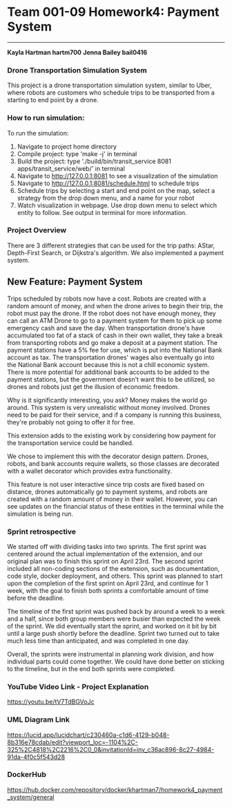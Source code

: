 # Team 001-09 Homework4: Payment System
---
**Kayla Hartman hartm700**
**Jenna Bailey bail0416**

### Drone Transportation Simulation System

This project is a drone transportation simulation system, similar to Uber, where robots are
customers who schedule trips to be transported from a starting to end point by a drone. 


### How to run simulation:

To run the simulation:
1. Navigate to project home directory
2. Compile project: type 'make -j' in terminal
3. Build the project: type './build/bin/transit_service 8081 apps/transit_service/web/' in terminal
4. Navigate to http://127.0.0.1:8081 to see a visualization of the simulation
5. Navigate to http://127.0.0.1:8081/schedule.html to schedule trips
6. Schedule trips by selecting a start and end point on the map, select a strategy from the drop down menu, and a name for your robot
7. Watch visualization in webpage. Use drop down menu to select which entity to follow. See output in terminal for more information.


### Project Overview

There are 3 different strategies that can be used for the trip paths: AStar, Depth-First Search, or Dijkstra's algorithm. We also implemented a payment system.

## New Feature: Payment System

Trips scheduled by robots now have a cost. Robots are created with a random amount of money, and when the drone arives to begin their trip, the robot must pay the drone. If the robot does not have enough money, they can call an ATM Drone to go to a payment system for them to pick up some emergency cash and save the day. When transportation drone's have accumulated too fat of a stack of cash in their own wallet, they take a break from transporting robots and go make a deposit at a payment station. The payment stations have a 5% fee for use, which is put into the National Bank account as tax. The transportation drones' wages also eventually go into the National Bank account because this is not a chill economic system. There is more potential for additional bank accounts to be added to the payment stations, but the government doesn't want this to be utilized, so drones and robots just get the illusion of economic freedom.

Why is it significantly interesting, you ask? Money makes the world go around. This system is very unrealistic without money involved. Drones need to be paid for their service, and if a company is running this business, they're probably not going to offer it for free.

This extension adds to the existing work by considering how payment for the transportation service could be handled.

We chose to implement this with the decorator design pattern. Drones, robots, and bank accounts require wallets, so those classes are decorated with a wallet decorator which provides extra functionality.

This feature is not user interactive since trip costs are fixed based on distance, drones automatically go to payment systems, and robots are created with a random amount of money in their wallet. However, you can see updates on the financial status of these entities in the terminal while the simulation is being run.


### Sprint retrospective
We started off with dividing tasks into two sprints. The first sprint was centered around the actual implementation of the extension, and our original plan was to finish this sprint on April 23rd. The second sprint included all non-coding sections of the extension, such as documentation, code style, docker deployment, and others. This sprint was planned to start upon the completion of the first sprint on April 23rd, and continue for 1 week, with the goal to finish both sprints a comfortable amount of time before the deadline.

The timeline of the first sprint was pushed back by around a week to a week and a half, since both group members were busier than expected the week of the sprint. We did eventually start the sprint, and worked on it bit by bit until a large push shortly before the deadline. Sprint two turned out to take much less time than anticipated, and was completed in one day.

Overall, the sprints were instrumental in planning work division, and how individual parts could come together. We could have done better on sticking to the timeline, but in the end both sprints were completed.

### YouTube Video Link - Project Explanation
https://youtu.be/tV7TdBGVoJc

### UML Diagram Link 
https://lucid.app/lucidchart/c230460a-c1d6-4129-b048-8b316e78cdab/edit?viewport_loc=-1104%2C-325%2C4818%2C2216%2C0_0&invitationId=inv_c36ac896-8c27-4984-91da-4f0c5f543d28

### DockerHub
https://hub.docker.com/repository/docker/khartman7/homework4_payment_system/general
